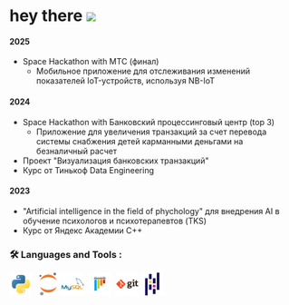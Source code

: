 
<h1>
  hey there
  <img src="https://media.giphy.com/media/hvRJCLFzcasrR4ia7z/giphy.gif" width="30px"/>
</h1>


#### 2025
- Space Hackathon with МТС (финал)
     - Мобильное приложение для отслеживания изменений показателей IoT-устройств, используя NB-IoT 
#### 2024
- Space Hackathon with Банковский процессинговый центр (top 3)
     - Приложение для увеличения транзакций за счет перевода системы снабжения детей карманными деньгами на безналичный расчет
- Проект "Визуализация банковских транзакций" 
- Курс от Тинькоф Data Engineering
#### 2023
- "Artificial intelligence in the field of phychology" для внедрения AI в обучение психологов и психотерапевтов (TKS)
- Курс от Яндекс Академии С++



### :hammer_and_wrench: Languages and Tools :

<div>
  <img src="https://github.com/devicons/devicon/blob/master/icons/python/python-original.svg"  title="Python" alt="CSS" width="40" height="40"/>&nbsp;
  <img src="https://github.com/devicons/devicon/blob/master/icons/jupyter/jupyter-original.svg" title="Jupyter" **alt="Git" width="40" height="40"/>
  <img src="https://github.com/devicons/devicon/blob/master/icons/mysql/mysql-original-wordmark.svg" title="MySQL"  alt="MySQL" width="40" height="40"/>&nbsp;
  <img src="https://github.com/devicons/devicon/blob/master/icons/pytest/pytest-original.svg" title="MySQL"  alt="MySQL" width="40" height="40"/>&nbsp;
  <img src="https://github.com/devicons/devicon/blob/master/icons/git/git-original-wordmark.svg" title="Git" **alt="Git" width="40" height="40"/>
  <img src="https://github.com/devicons/devicon/blob/master/icons/pandas/pandas-original.svg" title="Git" **alt="Git" width="40" height="40"/>
</div>

